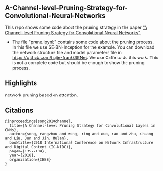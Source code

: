 ## A-Channel-level-Pruning-Strategy-for-Convolutional-Neural-Networks
This repo shows some code about the pruning strategy in the paper ["A Channel-level Pruning Strategy for Convolutional Neural Networks"](https://www.researchgate.net/profile/Chuang_Zhu/publication/328820451_A_Channel-level_Pruning_Strategy_for_Convolutional_Layers_in_CNNs/links/5dd228bd4585156b351bc7ab/A-Channel-level-Pruning-Strategy-for-Convolutional-Layers-in-CNNs.pdf).  
- The file "prune.ipynb" contains some code about the pruning process. In this file we use SE-BN-Inception for the example. You can download the network structure file and model parameters file in https://github.com/hujie-frank/SENet. We use Caffe to do this work. This is not a complete code but should be enough to show the pruning process.
## Highlights
network pruning based on attention.
## Citations
```
@inproceedings{song2018channel,
  title={A Channel-level Pruning Strategy for Convolutional Layers in CNNs},
  author={Song, Fangzhou and Wang, Ying and Guo, Yao and Zhu, Chuang and Liu, Jun and Jin, Mulan},
  booktitle={2018 International Conference on Network Infrastructure and Digital Content (IC-NIDC)},
  pages={135--139},
  year={2018},
  organization={IEEE}
}
```
